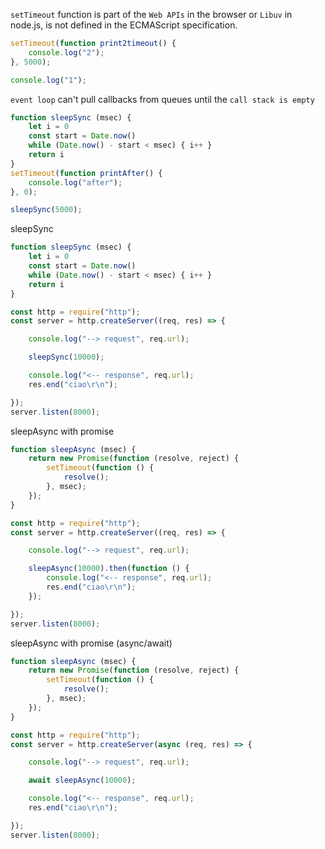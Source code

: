 

`setTimeout` function is part of the `Web APIs` in the browser or `Libuv` in node.js, is not defined in the ECMAScript specification.
```js
setTimeout(function print2timeout() {
    console.log("2");
}, 5000);

console.log("1");
```


`event loop` can't pull callbacks from queues until the `call stack is empty`
```js
function sleepSync (msec) {
    let i = 0
    const start = Date.now()
    while (Date.now() - start < msec) { i++ }
    return i
}
setTimeout(function printAfter() {
    console.log("after");
}, 0);

sleepSync(5000);
```


sleepSync
```js
function sleepSync (msec) {
    let i = 0
    const start = Date.now()
    while (Date.now() - start < msec) { i++ }
    return i
}

const http = require("http");
const server = http.createServer((req, res) => {

    console.log("--> request", req.url);

    sleepSync(10000);

    console.log("<-- response", req.url);
    res.end("ciao\r\n");

});
server.listen(8000);
```


sleepAsync with promise
```js
function sleepAsync (msec) {
    return new Promise(function (resolve, reject) {
        setTimeout(function () {
            resolve();
        }, msec);
    });
}

const http = require("http");
const server = http.createServer((req, res) => {

    console.log("--> request", req.url);

    sleepAsync(10000).then(function () {
        console.log("<-- response", req.url);
        res.end("ciao\r\n");
    });

});
server.listen(8000);
```

sleepAsync with promise (async/await)
```js
function sleepAsync (msec) {
    return new Promise(function (resolve, reject) {
        setTimeout(function () {
            resolve();
        }, msec);
    });
}

const http = require("http");
const server = http.createServer(async (req, res) => {

    console.log("--> request", req.url);

    await sleepAsync(10000);

    console.log("<-- response", req.url);
    res.end("ciao\r\n");

});
server.listen(8000);
```



